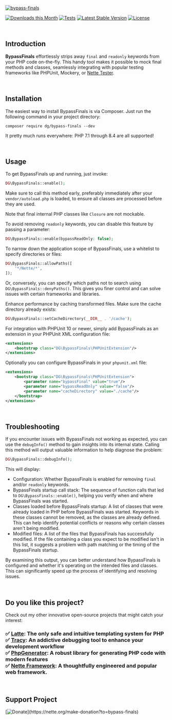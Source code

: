 [![bypass-finals](https://github.com/dg/bypass-finals/assets/194960/b299faba-77ee-41ac-8cb7-a482318dcacd)](https://phpfashion.com/en/how-to-mock-final-classes)

[![Downloads this Month](https://img.shields.io/packagist/dm/dg/bypass-finals.svg)](https://packagist.org/packages/dg/bypass-finals)
[![Tests](https://github.com/dg/bypass-finals/workflows/Tests/badge.svg?branch=master)](https://github.com/dg/bypass-finals/actions)
[![Latest Stable Version](https://poser.pugx.org/dg/bypass-finals/v/stable)](https://github.com/dg/bypass-finals/releases)
[![License](https://img.shields.io/badge/license-New%20BSD-blue.svg)](https://github.com/dg/bypass-finals/blob/master/license.md)

 <!---->

Introduction
------------

**BypassFinals** effortlessly strips away `final` and `readonly` keywords from your PHP code on-the-fly.
This handy tool makes it possible to mock final methods and classes, seamlessly integrating with popular
testing frameworks like PHPUnit, Mockery, or [Nette Tester](https://tester.nette.org).

 <!---->

Installation
------------

The easiest way to install BypassFinals is via Composer. Just run the following command in your project directory:

```
composer require dg/bypass-finals --dev
```

It pretty much runs everywhere: PHP 7.1 through 8.4 are all supported!

 <!---->

Usage
-----

To get BypassFinals up and running, just invoke:

```php
DG\BypassFinals::enable();
```

Make sure to call this method early, preferably immediately after your `vendor/autoload.php` is loaded,
to ensure all classes are processed before they are used.

Note that final internal PHP classes like `Closure` are not mockable.

To avoid removing `readonly` keywords, you can disable this feature by passing a parameter:

```php
DG\BypassFinals::enable(bypassReadOnly: false);
```

To narrow down the application scope of BypassFinals, use a whitelist to specify directories or files:

```php
DG\BypassFinals::allowPaths([
	'*/Nette/*',
]);
```

Or, conversely, you can specify which paths not to search using `DG\BypassFinals::denyPaths()`.
This gives you finer control and can solve issues with certain frameworks and libraries.

Enhance performance by caching transformed files. Make sure the cache directory already exists:

```php
DG\BypassFinals::setCacheDirectory(__DIR__ . '/cache');
```

For integration with PHPUnit 10 or newer, simply add BypassFinals as an extension in your PHPUnit XML configuration file:

```xml
<extensions>
	<bootstrap class="DG\BypassFinals\PHPUnitExtension"/>
</extensions>
```

Optionally you can configure BypassFinals in your `phpunit.xml` file:

```xml
<extensions>
	<bootstrap class="DG\BypassFinals\PHPUnitExtension">
		<parameter name="bypassFinal" value="true"/>
		<parameter name="bypassReadOnly" value="false"/>
		<parameter name="cacheDirectory" value="./cache"/>
	</bootstrap>
</extensions>
```

 <!---->

Troubleshooting
---------------

If you encounter issues with BypassFinals not working as expected, you can use the `debugInfo()` method to gain insights into its internal state. Calling this method will output valuable information to help diagnose the problem:

```php
DG\BypassFinals::debugInfo();
```

This will display:

- Configuration: Whether BypassFinals is enabled for removing `final` and/or `readonly` keywords.
- BypassFinals startup call stack: The sequence of function calls that led to `DG\BypassFinals::enable()`, helping you verify when and where BypassFinals was started.
- Classes loaded before BypassFinals startup: A list of classes that were already loaded in PHP before BypassFinals was started. Keywords in these classes cannot be removed, as the classes are already defined. This can help identify potential conflicts or reasons why certain classes aren't being modified.
- Modified files: A list of the files that BypassFinals has successfully modified. If the file containing a class you expect to be modified isn't in this list, it suggests a problem with path matching or the timing of the BypassFinals startup.

By examining this output, you can better understand how BypassFinals is configured and whether it's operating on the intended files and classes. This can significantly speed up the process of identifying and resolving issues.

 <!---->

Do you like this project?
---------

Check out my other innovative open-source projects that might catch your interest:

<h3>

✅ [Latte](https://latte.nette.org): The only safe and intuitive templating system for PHP<br>
✅ [Tracy](https://tracy.nette.org): An addictive debugging tool to enhance your development workflow<br>
✅ [PhpGenerator](https://doc.nette.org/en/php-generator): A robust library for generating PHP code with modern features<br>
✅ [Nette Framework](https://nette.org): A thoughtfully engineered and popular web framework.<br>

</h3>

 <!---->

Support Project
---------------

[![Donate](https://files.nette.org/icons/donation-1.svg?)](https://nette.org/make-donation?to=bypass-finals)
